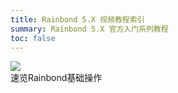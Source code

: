 ```yaml
---
title: Rainbond 5.X 视频教程索引
summary: Rainbond 5.X 官方入门系列教程
toc: false
---
```

<div class="video-list">
  <div
    class="video-list-item video-show"
    data-src="https://grstatic.oss-cn-shanghai.aliyuncs.com/mp4/video-tutorial/1-overview.mp4"
    >
    <div class="videolist-icon"></div>
    <img
    src="https://grstatic.oss-cn-shanghai.aliyuncs.com/mp4/video-tutorial/1-overview.png"/>
    <div class="video-list-item-label">
       速览Rainbond基础操作
    </div>
  </div>
</div> 
<script>
    var modalVideo = new ModalVideo({ width: 1200, height: 650 });
    $('.video-show').click(function () {
        modalVideo.show({ url: $(this).data('src') });
    })
</script>